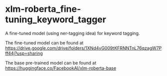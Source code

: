 # xlm-roberta_fine-tuning_keyword_tagger
A fine-tuned model (using ner-tagging idea) for keyword tagging.


The fine-tuned model can be found at https://drive.google.com/drive/folders/1XNd4vG009tKFRNNTnL76qzagW7Pff44j?usp=sharing


The base pre-trained model can be found at https://huggingface.co/FacebookAI/xlm-roberta-base
